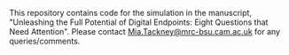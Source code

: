 This repository contains code for the simulation in the manuscript, "Unleashing the Full Potential of Digital Endpoints: Eight Questions that Need Attention". 
Please contact Mia.Tackney@mrc-bsu.cam.ac.uk for any queries/comments.
